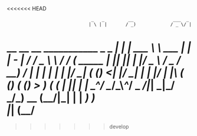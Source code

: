 <<<<<<< HEAD

                                                                          
                                    _   _         __               ___  _ 
                                   | \ | |       / _)             / _ \/ |
  __   __   __  ___________ _  _  _|  \| | ___   \ \  ___    ____| | | - |
 / / _ \ \ /  \/ (  _____  | || || |     |/ _ \ / _ \/ __)  / ___| | | | |
| |_/ \_| ( ()  <| |_/ \_| | \| |/ | |\  ( (_) ( (_) > _)  ( (__ | |_| | |
 \___^___/ \__/\_\\___^___/ \_   _/|_| \_|\___/ \___/\___)  \__ (_\___/|_|
                              | |                             _) )        
                              |_|                            (__/         
=======
>>>>>>> develop
